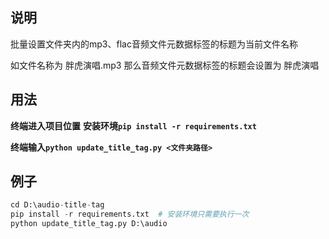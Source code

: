 ## 说明
批量设置文件夹内的mp3、flac音频文件元数据标签的标题为当前文件名称

如文件名称为 胖虎演唱.mp3 那么音频文件元数据标签的标题会设置为 胖虎演唱
## 用法
**终端进入项目位置**
**安装环境`pip install -r requirements.txt`**

**终端输入`python update_title_tag.py <文件夹路径>`**
## 例子
```python
cd D:\audio-title-tag
pip install -r requirements.txt  # 安装环境只需要执行一次
python update_title_tag.py D:\audio
```
